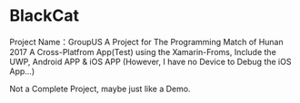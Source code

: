 # BlackCat
Project Name：GroupUS
A Project for The Programming Match of Hunan 2017
A Cross-Platfrom App(Test) using the Xamarin-Froms, Include the UWP, Android APP & iOS APP
(However, I have no Device to Debug the iOS App...)

Not a Complete Project, maybe just like a Demo.
